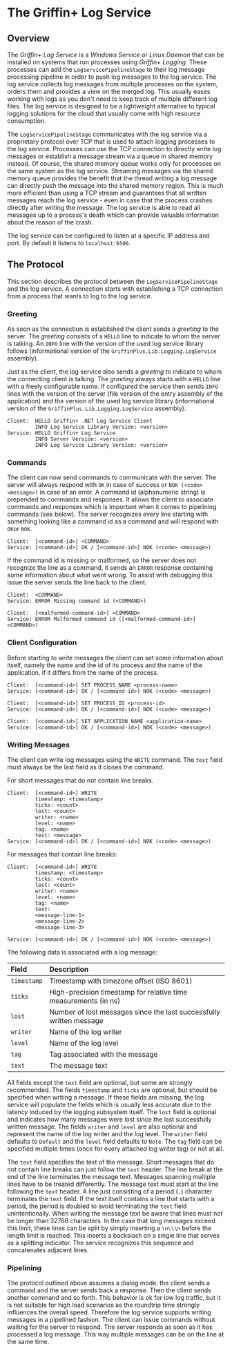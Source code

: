 # The Griffin+ Log Service

## Overview

The *Griffin+ Log Service* is a *Windows Service* or *Linux Daemon* that can be installed on systems that run processes using *Griffin+ Logging*. These processes can add the `LogServicePipelineStage` to their log message processing pipeline in order to push log messages to the log service. The log service collects log messages from multiple processes on the system, orders them and provides a view on the merged log. This usually eases working with logs as you don't need to keep track of multiple different log files. The log service is designed to be a lightweight alternative to typical logging solutions for the cloud that usually come with high resource consumption.

The `LogServicePipelineStage` communicates with the log service via a proprietary protocol over TCP that is used to attach logging processes to the log service. Processes can use the TCP connection to directly write log messages or establish a message stream via a queue in shared memory instead. Of course, the shared memory queue works only for processes on the same system as the log service. Streaming messages via the shared memory queue provides the benefit that the thread writing a log message can directly push the message into the shared memory region. This is much more efficient than using a TCP stream and guarantees that all written messages reach the log service - even in case that the process crashes directly after writing the message. The log service is able to read all messages up to a process's death which can provide valuable information about the reason of the crash.

The log service can be configured to listen at a specific IP address and port. By default it listens to `localhost:6500`.

## The Protocol

This section describes the protocol between the `LogServicePipelineStage` and the log service. A connection starts with establishing a TCP connection from a process that wants to log to the log service.

### Greeting

As soon as the connection is established the client sends a *greeting* to the server. The *greeting* consists of a `HELLO` line to indicate to whom the server is talking. An `INFO` line with the version of the used log service library follows (informational version of the `GriffinPlus.Lib.Logging.LogService` assembly).
 
Just as the client, the log service also sends a *greeting* to indicate to whom the connecting client is talking. The *greeting* always starts with a `HELLO` line with a freely configurable name. If configured the service then sends `INFO` lines with the version of the server (file version of the entry assembly of the application) and the version of the used log service library (informational version of the `GriffinPlus.Lib.Logging.LogService` assembly).

```
Client:  HELLO Griffin+ .NET Log Service Client
         INFO Log Service Library Version: <version>
Service: HELLO Griffin+ Log Service
         INFO Server Version: <version>
         INFO Log Service Library Version: <version>
```

### Commands

The client can now send commands to communicate with the server. The server will always respond with `OK` in case of success or `NOK (<code> <message>)` in case of an error. A command id (alphanumeric string) is prepended to commands and responses. It allows the client to associate commands and responses which is important when it comes to pipelining commands (see below). The server recognizes every line starting with something looking like a command id as a command and will respond with `OK`or `NOK`.

```
Client:  [<command-id>] <COMMAND>
Service: [<command-id>] OK / [<command-id>] NOK (<code> <message>)
```

If the command id is missing or malformed, so the server does not recognize the line as a command, it sends an `ERROR` response containing some information about what went wrong. To assist with debugging this issue the server sends the line back to the client.

```
Client:  <COMMAND>
Service: ERROR Missing command id (<COMMAND>)
```

```
Client:  [<malformed-command-id>] <COMMAND>
Service: ERROR Malformed command id ([<malformed-command-id>] <COMMAND>)
```

### Client Configuration

Before starting to write messages the client can set some information about itself, namely the name and the id of its process and the name of the application, if it differs from the name of the process.

```
Client:  [<command-id>] SET PROCESS_NAME <process-name>
Service: [<command-id>] OK / [<command-id>] NOK (<code> <message>)

Client:  [<command-id>] SET PROCESS_ID <process-id>
Service: [<command-id>] OK / [<command-id>] NOK (<code> <message>)

Client:  [<command-id>] SET APPLICATION_NAME <application-name>
Service: [<command-id>] OK / [<command-id>] NOK (<code> <message>)
```

### Writing Messages

The client can write log messages using the `WRITE` command. The `text` field must always be the last field as it closes the command.

For short messages that do not contain line breaks.

```
Client:  [<command-id>] WRITE
         timestamp: <timestamp>
         ticks: <count>
         lost: <count>
         writer: <name>
         level: <name>
         tag: <name>
         text: <message>
Service: [<command-id>] OK / [<command-id>] NOK (<code> <message>)
```

For messages that contain line breaks:

```
Client:  [<command-id>] WRITE
         timestamp: <timestamp>
         ticks: <count>
         lost: <count>
         writer: <name>
         level: <name>
         tag: <name>
         text:
         <message-line-1>
         <message-line-2>
         <message-line-3>
         .
Service: [<command-id>] OK / [<command-id>] NOK (<code> <message>)
```

The following data is associated with a log message:

| Field        | Description
| :----------- | :--------------------------------------------------------------------- |
| `timestamp`  | Timestamp with timezone offset (ISO 8601)
| `ticks`      | High-precision timestamp for relative time measurements (in ns)
| `lost`       | Number of lost messages since the last successfully written message
| `writer`     | Name of the log writer
| `level`      | Name of the log level
| `tag`        | Tag associated with the message
| `text`       | The message text

All fields except the `text` field are optional, but some are strongly recommended. The fields `timestamp` and `ticks` are optional, but should be specified when writing a message. If these fields are missing, the log service will populate the fields which is usually less accurate due to the latency induced by the logging subsystem itself. The `lost` field is optional and indicates how many messages were lost since the last successfully written message. The fields `writer` and `level` are also optional and represent the name of the log writer and the log level. The `writer` field defaults to `Default` and the `level` field defaults to `Note`. The `tag` field can be specified multiple times (once for every attached log writer tag) or not at all.

The `text` field specifies the text of the message. Short messages that do not contain line breaks can just follow the `text` header. The line break at the end of the line terminates the message text. Messages spanning multiple lines have to be treated differently. The message text must start at the line following the `text` header. A line just consisting of a period (`.`) character terminates the `text` field. If the text itself contains a line that starts with a period, the period is doubled to avoid terminating the `text` field unintentionally. When writing the message text be aware that lines must not be longer than 32768 characters. In the case that long messages exceed this limit, these lines can be split by simply inserting a `\n\\\n` before the length limit is reached. This inserts a backslash on a single line that serves as a splitting indicator. The service recognizes this sequence and concatenates adjacent lines.

### Pipelining

The protocol outlined above assumes a dialog mode: the client sends a command and the server sends back a response. Then the client sends another command and so forth. This behavior is ok for low log traffic, but it is not suitable for high load scenarios as the roundtrip time strongly influences the overall speed. Therefore the log service supports writing messages in a pipelined fashion. The client can issue commands without waiting for the server to respond. The server responds as soon as it has processed a log message. This way multiple messages can be on the line at the same time.
